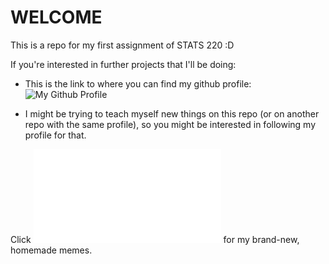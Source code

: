 # WELCOME

This is a repo for my first assignment of STATS 220 :D

If you're interested in further projects that I'll be doing:
* This is the link to where you can find my github profile: ![My Github Profile](https://github.com/888atlas)

* I might be trying to teach myself new things on this repo (or on another repo with the same profile), so you might be interested in following my profile for that.

Click ![here](index.md) for my brand-new, homemade memes.
